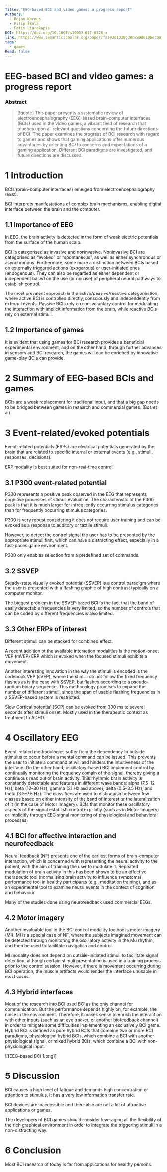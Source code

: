 ```yaml
---
Title: "EEG-based BCI and video games: a progress report"
Authors:
  - Bojan Kerous
  - Filip Škola
  - Fotis Liarokapis
DOI: https://doi.org/10.1007/s10055-017-0328-x
link: https://www.semanticscholar.org/paper/faae3d1d38cd8c899d610bec0a18931b5da78ab3
tags:
  - games
Read: false
---
```

# EEG-based BCI and video games: a progress report

### Abstract
>[!quote] This paper presents a systematic review of electroencephalography (EEG)-based brain–computer interfaces (BCIs) used in the video games, a vibrant field of research that touches upon all relevant questions concerning the future directions of BCI. The paper examines the progress of BCI research with regard to games and shows that gaming applications offer numerous advantages by orienting BCI to concerns and expectations of a gaming application. Different BCI paradigms are investigated, and future directions are discussed.


# 1 Introduction

BCIs (brain-computer interfaces) emerged from electroencephalography (EEG). 

BCI interprets manifestations of complex brain mechanisms, enabling digital interface between the brain and the computer.

## 1.1 Importance of EEG

In EEG, the brain activity is detected in the form of weak electric potentials from the surface of the human scalp. 

BCI is categorised as invasive and noninvasive. Noninvasive BCI are categorised as “evoked” or “spontaneous”, as well as either synchronous or asynchronous. Furthermore, some make a distinction between BCIs based on externally triggered actions (exogenous) or user-initiated ones (endogenous). They can also be regarded as either dependent or independent based on the use (or nonuse) of peripheral neural pathways to establish control. 

The most prevalent approach is the active/passive/reactive categorisation, where active BCI is controlled directly, consciously and independently from external events. Passive BCIs rely on non-voluntary control for modulating the interaction with implicit information from the brain, while reactive BCIs rely on external stimuli.

## 1.2 Importance of games

It is evident that using games for BCI research provides a beneficial experimental environment, and on the other hand, through further advances in sensors and BCI research, the games will can be enriched by innovative game-play BCIs can provide.

# 2 Summary of EEG-based BCIs and games

BCIs are a weak replacement for traditional input, and that a big gap needs to be bridged between games in research and commercial games. (Bos et al)

# 3 Event-related/evoked potentials

Event-related potentials (ERPs) are electrical potentials generated by the brain that are related to specific internal or external events (e.g., stimuli, responses, decisions).

ERP modality is best suited for non-real-time control.

## 3.1 P300 event-related potential

P300 represents a positive peak observed in the EEG that represents cognitive processes of stimuli evaluation. The characteristic of the P300 peak is that it is much larger for infrequently occurring stimulus categories than for frequently occurring stimulus categories.

P300 is very robust considering it does not require user training and can be evoked as a response to auditory or tactile stimuli.

However, to detect the control signal the user has to be presented by the appropriate stimuli first, which can have a distracting effect, especially in a fast-paces game environment.

P300 only enables selection from a predefined set of commands. 

## 3.2 SSVEP

Steady-state visually evoked potential (SSVEP) is a control paradigm where the user is presented with a flashing graphic of high contrast typically on a computer monitor.

The biggest problem in the SSVEP-based BCI is the fact that the band of easily detectable frequencies is very limited, so the number of controls that can be coded by different frequencies is also limited.

## 3.3 Other ERPs of interest

Different stimuli can be stacked for combined effect. 

A recent addition ot the available interaction modalities is the motion-onset VEP (mVEP) ERP which is evoked when the focused stimuli exhibits a movement.

Another interesting innovation in the way the stimuli is encoded is the codebook VEP (cVEP), where the stimuli do not follow the fixed frequency flashes as is the case with SSVEP, but flashes according to a pseudo-random binary sequence. This methodology promises to expand the number of different stimuli, since the span of usable flashing frequencies in a SSVEP-based system is restricted.

Slow Cortical potential (SCP) can be evoked from 300 ms to several seconds after stimuli onset. Mostly used in the therapeutic context as treatment to ADHD.

# 4 Oscillatory EEG

Event-related methodologies suffer from the dependency to outside stimulus to occur before a mental command can be issued. This prevents the user to initiate a command at will and hinders the intuitiveness of the interface. On the other hand, oscillatory-based BCI implement control by continually monitoring the frequency domain of the signal, thereby giving a continuous read out of brain activity. This rhythmic brain activity is constantly detectable and features in different wave bands: alpha (7.5–12 Hz), beta (12–30 Hz), gamma (31 Hz and above), delta (0.5–3.5 Hz), and theta
(3.5–7.5 Hz). The classifiers are used to distinguish between few classes based on either intensity of the band of interest or the lateralization of it (in the case of Motor Imagery). BCIs that monitor these oscillatory aspects of the signal establish control explicitly (such as in Motor Imagery) or implicitly through EEG signal monitoring of physiological and behavioral processes.

## 4.1 BCI for affective interaction and neurofeedback

Neural feedback (NF) presents one of the earliest forms of brain-computer interaction, which is concerned with representing the neural activity to the patient, with the aim of training the user to modulate it. Repeated modulation of brain activity in this has been shown to be an effective therapeutic tool (normalising brain activity to influence symptoms), performance tool in healthy participants (e.g., meditation training), and as an experimental tool to examine neural events in the context of cognition and behaviour. 

Many of the studies done using neurofeedback used commercial EEGs. 

## 4.2 Motor imagery

Another invaluable tool in the BCI control modality toolbox is motor imagery (MI). MI is a special case of NF, where the subjects imagined movement can be detected through monitoring the oscillatory activity in the Mu rhythm, and then be used to facilitate navigation and control.

MI modality does not depend on outside-initiated stimuli to facilitate signal detection, although certain stimuli presentation is used in a training process prior to the control session. However, if there is movement occurring during BCI operation, the muscle artifacts would render the interface unusable in most cases. 

## 4.3 Hybrid interfaces

Most of the research into BCI used BCI as the only channel for communication. But the performance depends highly on, for example, the noise in the environment. Therefore, it makes sense to enrich the interaction with other inputs (such as an eye tracker, or another biofeedback channel) in order to mitigate some difficulties implementing an exclusively BCI game. Hybrid BCI is defined as pure hybrid BCIs that combine two or more BCI paradigms, physiological hybrid BCIs, which combine a BCI with another physiological signal, or mixed hybrid BCIs, which combine a BCI with non-physiological input.

![[EEG-based BCI 1.png]]
# 5 Discussion

BCI causes a high level of fatigue and demands high concentration or attention to stimulus. It has a very low information transfer rate. 

BCI devices are inaccessible and there also are not a lot of attractive applications or games. 

The developers of BCI games should consider leveraging all the flexibility of the rich graphical environment in order to integrate the triggering stimuli in a non-distracting way. 

# 6 Conclusion

Most BCI research of today is far from applications for healthy persons.